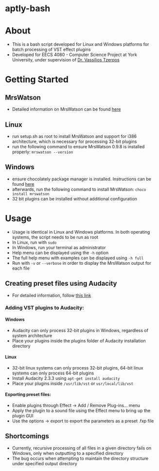 # aptly-bash

# About
* This is a bash script developed for Linux and Windows platforms for batch processing of VST effect plugins
* Developed for EECS 4080 - Computer Science Project at York University, under supervision of [Dr. Vassilios Tzerpos](http://bil.eecs.yorku.ca/)
# Getting Started
## MrsWatson
* Detailed information on MrsWatson can be found [here](http://teragonaudio.com/MrsWatson.html)
## Linux
* run setup.sh as root to install MrsWatson and support for i386 architecture, which is necessary for processing 32-bit plugins
* run the following command to ensure MrsWatson 0.9.8 is installed properly:
``
mrswatson --version
``

## Windows
* ensure chocolately package manager is installed. Instructions can be found [here](https://chocolatey.org/install) 
* afterwards, run the following command to install MrsWatson: 
``
choco install mrswatson
``
* 32 bit plugins can be installed without additional configuration

# Usage
* Usage is identical in Linux and Windows platforms. In both operating systems, the script needs to be run as root
* In Linux, run with ``sudo``
* In Windows, run your terminal as administrator
* Help menu can be displayed using the ``-h`` option
* The full help menu with examples can be displayed using ``-h full``
* Run with ``-v`` or ``--verbose`` in order to display the MrsWatson output for each file

## Creating preset files using Audacity
* For detailed information, follow [this link](https://wiki.audacityteam.org/wiki/VST_Plug-ins)
### Adding VST plugins to Audacity:
#### Windows
* Audacity can only process 32-bit plugins in Windows, regardless of system architecture
* Place your plugins inside the plugins folder of Audacity installation directory
#### Linux
* 32-bit linux systems can only process 32-bit plugins, 64-bit linux systems can only process 64-bit plugins
* Install Audacity 2.3.3 using ``apt-get install audacity``
* Place your plugins inside ``/usr/lib/vst`` or ``usr/local/lib/vst``
#### Exporting preset files:
* Enable plugins through Effect -> Add / Remove Plug-ins... menu
* Apply the plugin to a sound file using the Effect menu to bring up the plugin GUI
* Use the options -> export to export the parameters as a preset .fxp file


## Shortcomings
* Currently, recursive processing of all files in a given directory fails on Windows, only when outputting to a specified directory
* The bug occurs when attempting to maintain the directory structure under specified output directory